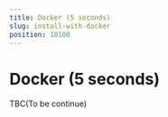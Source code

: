 ```yaml
---
title: Docker (5 seconds)
slug: install-with-docker
position: 10100
---
```


# Docker (5 seconds)

TBC(To be continue)
